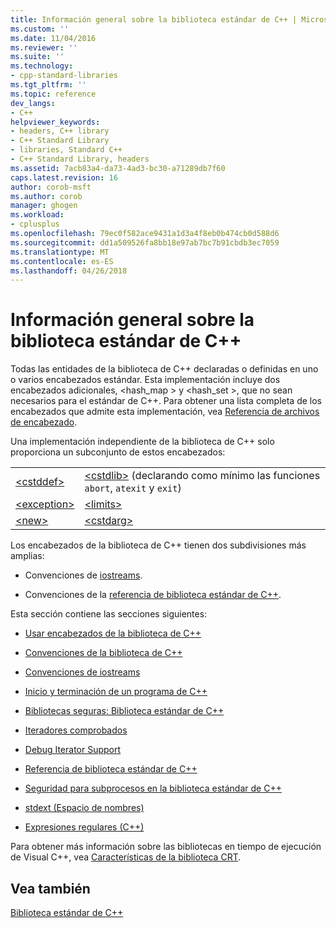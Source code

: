 ```yaml
---
title: Información general sobre la biblioteca estándar de C++ | Microsoft Docs
ms.custom: ''
ms.date: 11/04/2016
ms.reviewer: ''
ms.suite: ''
ms.technology:
- cpp-standard-libraries
ms.tgt_pltfrm: ''
ms.topic: reference
dev_langs:
- C++
helpviewer_keywords:
- headers, C++ library
- C++ Standard Library
- libraries, Standard C++
- C++ Standard Library, headers
ms.assetid: 7acb83a4-da73-4ad3-bc30-a71289db7f60
caps.latest.revision: 16
author: corob-msft
ms.author: corob
manager: ghogen
ms.workload:
- cplusplus
ms.openlocfilehash: 79ec0f582ace9431a1d3a4f8eb0b474cb0d588d6
ms.sourcegitcommit: dd1a509526fa8bb18e97ab7bc7b91cbdb3ec7059
ms.translationtype: MT
ms.contentlocale: es-ES
ms.lasthandoff: 04/26/2018
---
```

# <a name="c-standard-library-overview"></a>Información general sobre la biblioteca estándar de C++

Todas las entidades de la biblioteca de C++ declaradas o definidas en uno o varios encabezados estándar. Esta implementación incluye dos encabezados adicionales, \<hash_map > y \<hash_set >, que no sean necesarios para el estándar de C++. Para obtener una lista completa de los encabezados que admite esta implementación, vea [Referencia de archivos de encabezado](../standard-library/cpp-standard-library-header-files.md).

Una implementación independiente de la biblioteca de C++ solo proporciona un subconjunto de estos encabezados:

|||
|-|-|
|[\<cstddef>](../standard-library/cstddef.md)|[\<cstdlib>](../standard-library/cstdlib.md) (declarando como mínimo las funciones `abort`, `atexit` y `exit`)|
|[\<exception>](../standard-library/exception.md)|[\<limits>](../standard-library/limits.md)|
|[\<new>](../standard-library/new.md)|[\<cstdarg>](../standard-library/cstdarg.md)|

Los encabezados de la biblioteca de C++ tienen dos subdivisiones más amplias:

- Convenciones de [iostreams](../standard-library/iostreams-conventions.md).

- Convenciones de la [referencia de biblioteca estándar de C++](../standard-library/cpp-standard-library-reference.md).

Esta sección contiene las secciones siguientes:

- [Usar encabezados de la biblioteca de C++](../standard-library/using-cpp-library-headers.md)

- [Convenciones de la biblioteca de C++](../standard-library/cpp-library-conventions.md)

- [Convenciones de iostreams](../standard-library/iostreams-conventions.md)

- [Inicio y terminación de un programa de C++](../standard-library/cpp-program-startup-and-termination.md)

- [Bibliotecas seguras: Biblioteca estándar de C++](../standard-library/safe-libraries-cpp-standard-library.md)

- [Iteradores comprobados](../standard-library/checked-iterators.md)

- [Debug Iterator Support](../standard-library/debug-iterator-support.md)

- [Referencia de biblioteca estándar de C++](../standard-library/cpp-standard-library-reference.md)

- [Seguridad para subprocesos en la biblioteca estándar de C++](../standard-library/thread-safety-in-the-cpp-standard-library.md)

- [stdext (Espacio de nombres)](../standard-library/stdext-namespace.md)

- [Expresiones regulares (C++)](../standard-library/regular-expressions-cpp.md)

Para obtener más información sobre las bibliotecas en tiempo de ejecución de Visual C++, vea [Características de la biblioteca CRT](../c-runtime-library/crt-library-features.md).

## <a name="see-also"></a>Vea también

[Biblioteca estándar de C++](../standard-library/cpp-standard-library-reference.md)<br/>
